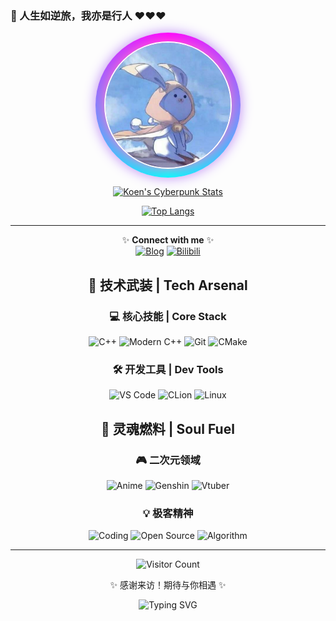 ### 🌌 人生如逆旅，我亦是行人 ♥♥♥

<div align="center">
  <div style="
    width: 220px;
    height: 220px;
    border-radius: 50%;
    padding: 6px;
    background: conic-gradient(from 0deg, #FF00FF, #00FFFF, #FF00FF);
    box-shadow: 0 0 20px #BD93F9;
    margin: 0 auto;
    display: flex;
    justify-content: center;
    align-items: center;
  ">
    <img 
      src="https://raw.githubusercontent.com/koen666/image/master/head.png" 
      width="200" 
      style="
        border-radius: 50%;
        border: 2px solid #FFF;
        filter: drop-shadow(0 0 10px #FF79C6);
      "
      alt="Koen's Avatar"
      onerror="this.src='https://via.placeholder.com/200/BD93F9/FFFFFF?text=KOEN'"
    />
  </div>

<!-- 赛博朋克风格统计卡片 -->
[![Koen's Cyberpunk Stats](https://github-readme-stats.vercel.app/api?username=koen666&show_icons=true&theme=radical&hide_title=true&include_all_commits=true&count_private=true&bg_color=30,0d1117,161b22&title_color=ff79c6&icon_color=bd93f9&text_color=f8f8f2&border_color=bd93f9&border_radius=10&custom_title=KOEN%27S%20CYBERPUNK%20STATS&ring_color=ff79c6)](https://github.com/anuraghazra/github-readme-stats)

<!-- 霓虹语言卡片 -->
[![Top Langs](https://github-readme-stats.vercel.app/api/top-langs/?username=koen666&layout=compact&theme=radical&bg_color=30,161b22,0d1117&title_color=00ffff&text_color=f8f8f2&border_color=00ffff&border_radius=10&card_width=400&hide_border=false&langs_count=6)](https://github.com/anuraghazra/github-readme-stats)

</div>

---

<div align="center">

✨ **Connect with me** ✨  
[![Blog](https://img.shields.io/badge/🌸-My%20Blog-FF79C6?style=for-the-badge&logo=github)](https://koen666.github.io/)
[![Bilibili](https://img.shields.io/badge/🎬-Bilibili-FB7299?style=for-the-badge&logo=bilibili)](https://space.bilibili.com/1472604326)
  
## 🚀 技术武装 | Tech Arsenal

<div align="center">

### 💻 核心技能 | Core Stack
![C++](https://img.shields.io/badge/C++-Expert-00599C?style=for-the-badge&logo=c%2B%2B&logoColor=white&labelColor=1e1e3f)
![Modern C++](https://img.shields.io/badge/Modern_C++-17/20/23-00599C?style=for-the-badge&logo=c%2B%2B&logoColor=white)
![Git](https://img.shields.io/badge/Git-代码掌控者-F05032?style=for-the-badge&logo=git&logoColor=white)
![CMake](https://img.shields.io/badge/CMake-构建大师-064F8C?style=for-the-badge&logo=cmake)

### 🛠️ 开发工具 | Dev Tools
![VS Code](https://img.shields.io/badge/VS_Code-最强编辑器-007ACC?style=for-the-badge&logo=visual-studio-code)
![CLion](https://img.shields.io/badge/CLion-智能IDE-000000?style=for-the-badge&logo=jetbrains)
![Linux](https://img.shields.io/badge/Linux-开发者乐园-FCC624?style=for-the-badge&logo=linux)

</div>

## 🌸 灵魂燃料 | Soul Fuel

<div align="center">

### 🎮 二次元领域
![Anime](https://img.shields.io/badge/动漫-生命之光-FF69B4?style=for-the-badge&logo=crunchyroll)
![Genshin](https://img.shields.io/badge/原神-每日任务-F8BD3F?style=for-the-badge&logo=genshin-impact)
![Vtuber](https://img.shields.io/badge/VTuber-单推人-FF66AA?style=for-the-badge)

### 💡 极客精神
![Coding](https://img.shields.io/badge/编程-永不熄灭的火焰-9CF?style=for-the-badge&logo=visual-studio)
![Open Source](https://img.shields.io/badge/开源-改变世界-3DA639?style=for-the-badge&logo=open-source-initiative)
![Algorithm](https://img.shields.io/badge/算法-艺术与逻辑-00D8FF?style=for-the-badge&logo=the-algorithms)

</div>



</div>

---

<div align="center">
  <!-- 使用更稳定的访客计数器 -->
  <img src="https://hits.sh/github.com/koen666.svg?style=for-the-badge&label=Visitors&color=ff69b4&labelColor=bd93f9" alt="Visitor Count"/>
  
  <p>✨ 感谢来访！期待与你相遇 ✨</p>
  
  <!-- 优化后的 Typing SVG（确保加载） -->
  <img src="https://readme-typing-svg.herokuapp.com?font=Fira+Code&size=18&duration=3000&pause=1000&color=BD93F9&center=true&vCenter=true&width=500&lines=Keep+Coding+Keep+Learning+❤️;Welcome+to+my+GitHub+profile!;代码如诗，写意人生~" alt="Typing SVG" />
</div>
